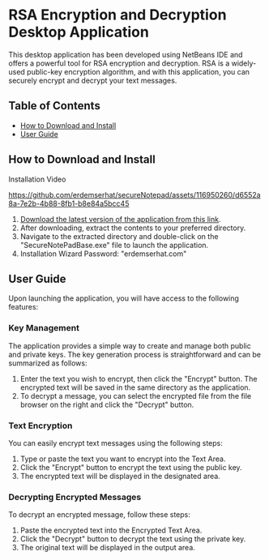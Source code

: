 # RSA Encryption and Decryption Desktop Application


This desktop application has been developed using NetBeans IDE and offers a powerful tool for RSA encryption and decryption. RSA is a widely-used public-key encryption algorithm, and with this application, you can securely encrypt and decrypt your text messages.

## Table of Contents

- [How to Download and Install](#how-to-download-and-install)
- [User Guide](#user-guide)

## How to Download and Install
Installation Video


https://github.com/erdemserhat/secureNotepad/assets/116950260/d6552a8a-7e2b-4b88-8fb1-b8e84a5bcc45


1. [Download the latest version of the application from this link]([link](https://drive.google.com/file/d/1Hk_fjHk14ZOCMk0dCzOW04ctYcP_PHM3/view?usp=drive_link)). 
2. After downloading, extract the contents to your preferred directory.
3. Navigate to the extracted directory and double-click on the "SecureNotePadBase.exe" file to launch the application.
4. Installation Wizard Password: "erdemserhat.com" 

## User Guide

Upon launching the application, you will have access to the following features:

### Key Management

The application provides a simple way to create and manage both public and private keys. The key generation process is straightforward and can be summarized as follows:

1. Enter the text you wish to encrypt, then click the "Encrypt" button. The encrypted text will be saved in the same directory as the application.
2. To decrypt a message, you can select the encrypted file from the file browser on the right and click the "Decrypt" button.

### Text Encryption

You can easily encrypt text messages using the following steps:

1. Type or paste the text you want to encrypt into the Text Area.
2. Click the "Encrypt" button to encrypt the text using the public key.
3. The encrypted text will be displayed in the designated area.

### Decrypting Encrypted Messages

To decrypt an encrypted message, follow these steps:

1. Paste the encrypted text into the Encrypted Text Area.
2. Click the "Decrypt" button to decrypt the text using the private key.
3. The original text will be displayed in the output area.

